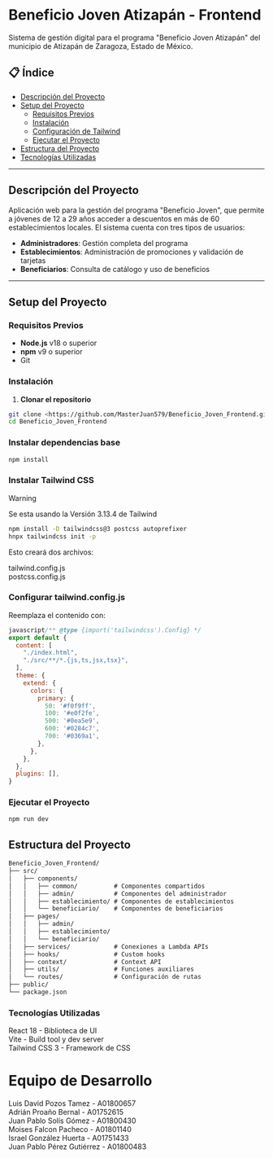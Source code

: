 # Beneficio Joven Atizapán - Frontend

Sistema de gestión digital para el programa "Beneficio Joven Atizapán" del municipio de Atizapán de Zaragoza, Estado de México.

## 📋 Índice

- [Descripción del Proyecto](#descripción-del-proyecto)
- [Setup del Proyecto](#setup-del-proyecto)
  - [Requisitos Previos](#requisitos-previos)
  - [Instalación](#instalación)
  - [Configuración de Tailwind](#configuración-de-tailwind)
  - [Ejecutar el Proyecto](#ejecutar-el-proyecto)
- [Estructura del Proyecto](#estructura-del-proyecto)
- [Tecnologías Utilizadas](#tecnologías-utilizadas)

---

## Descripción del Proyecto

Aplicación web para la gestión del programa "Beneficio Joven", que permite a jóvenes de 12 a 29 años acceder a descuentos en más de 60 establecimientos locales. El sistema cuenta con tres tipos de usuarios:

- **Administradores**: Gestión completa del programa
- **Establecimientos**: Administración de promociones y validación de tarjetas
- **Beneficiarios**: Consulta de catálogo y uso de beneficios

---

## Setup del Proyecto

### Requisitos Previos

- **Node.js** v18 o superior
- **npm** v9 o superior
- Git

### Instalación

1. **Clonar el repositorio**
```bash
git clone <https://github.com/MasterJuan579/Beneficio_Joven_Frontend.git>
cd Beneficio_Joven_Frontend
```

### Instalar dependencias base
```bash
npm install
```

### Instalar Tailwind CSS

> [!WARNING]   
>Se esta usando la Versión 3.13.4 de Tailwind
``` bash
npm install -D tailwindcss@3 postcss autoprefixer
hnpx tailwindcss init -p
```
Esto creará dos archivos:

tailwind.config.js  
postcss.config.js


### Configurar tailwind.config.js

Reemplaza el contenido con:     
``` js
javascript/** @type {import('tailwindcss').Config} */
export default {
  content: [
    "./index.html",
    "./src/**/*.{js,ts,jsx,tsx}",
  ],
  theme: {
    extend: {
      colors: {
        primary: {
          50: '#f0f9ff',
          100: '#e0f2fe',
          500: '#0ea5e9',
          600: '#0284c7',
          700: '#0369a1',
        },
      },
    },
  },
  plugins: [],
}
```

### Ejecutar el Proyecto
``` bash
npm run dev
```

## Estructura del Proyecto
``` Markdown
Beneficio_Joven_Frontend/
├── src/
│   ├── components/
│   │   ├── common/          # Componentes compartidos
│   │   ├── admin/           # Componentes del administrador
│   │   ├── establecimiento/ # Componentes de establecimientos
│   │   └── beneficiario/    # Componentes de beneficiarios
│   ├── pages/
│   │   ├── admin/
│   │   ├── establecimiento/
│   │   └── beneficiario/
│   ├── services/            # Conexiones a Lambda APIs
│   ├── hooks/               # Custom hooks
│   ├── context/             # Context API
│   ├── utils/               # Funciones auxiliares
│   └── routes/              # Configuración de rutas
├── public/
└── package.json
```

### Tecnologías Utilizadas

React 18 - Biblioteca de UI     
Vite - Build tool y dev server      
Tailwind CSS 3 - Framework de CSS       



# Equipo de Desarrollo

Luis David Pozos Tamez - A01800657      
Adrián Proaño Bernal - A01752615        
Juan Pablo Solís Gómez - A01800430      
Moises Falcon Pacheco - A01801140       
Israel González Huerta - A01751433      
Juan Pablo Pérez Gutiérrez - A01800483      